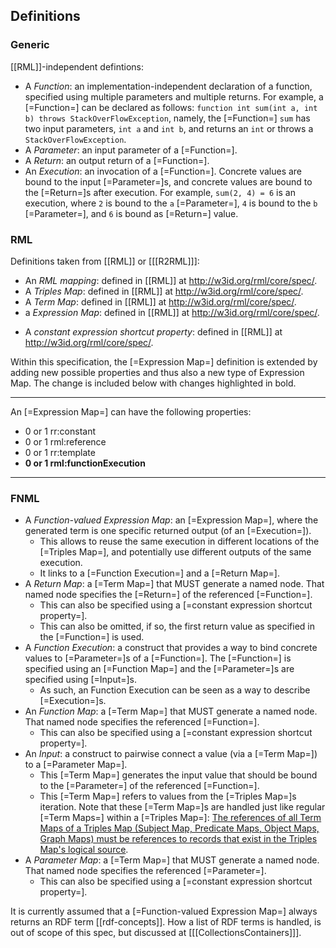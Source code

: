 ## Definitions

<!-- - <dfn>FnO</dfn>: the Function Ontology. Describes implementation-independent functions' inputs and outputs, and execution descriptions. -->
<!-- - <dfn>RML</dfn>: RDF Mapping Language. Describes schema transformations from heterogeneous data sources to RDF. -->
<!-- - <dfn>FNML</dfn>: describes how to integrate data transformations in schema transformations using <a>FnO</a> in <a>RML</a>. -->

### Generic

[[RML]]-independent defintions:

- A <dfn>Function</dfn>: an implementation-independent declaration of a function,
  specified using multiple parameters and multiple returns.
  For example, a [=Function=] can be declared as follows: `function int sum(int a, int b) throws StackOverFlowException`, namely,
  the [=Function=] `sum` has two input parameters, `int a` and `int b`, and returns an `int` or throws a `StackOverFlowException`.
- A <dfn>Parameter</dfn>: an input parameter of a [=Function=].
- A <dfn>Return</dfn>: an output return of a [=Function=].
- An <dfn>Execution</dfn>: an invocation of a [=Function=].
  Concrete values are bound to the input [=Parameter=]s,
  and concrete values are bound to the [=Return=]s after execution.
  For example, `sum(2, 4) = 6` is an execution,
  where `2` is bound to the `a` [=Parameter=], `4` is bound to the `b` [=Parameter=], and `6` is bound as [=Return=] value.

### RML

Definitions taken from [[RML]] or [[[R2RML]]]:

- An <dfn>RML mapping</dfn>: defined in [[RML]] at <http://w3id.org/rml/core/spec/>.
- A <dfn>Triples Map</dfn>: defined in [[RML]] at <http://w3id.org/rml/core/spec/>.
- A <dfn>Term Map</dfn>: defined in [[RML]] at <http://w3id.org/rml/core/spec/>.
- a <dfn>Expression Map</dfn>: defined in [[RML]] at <http://w3id.org/rml/core/spec/>.
<!-- - An <dfn>RML processor</dfn> is a tool that interprets the <a>RML mapping</a> and executes its rules to generate RDF triples. -->
- A <dfn>constant expression shortcut property</dfn>: defined in [[RML]] at <http://w3id.org/rml/core/spec/>.

Within this specification, the [=Expression Map=] definition is extended by adding new possible properties and thus also a new type of Expression Map.
The change is included below with changes highlighted in bold.

---

An [=Expression Map=] can have the following properties:

- 0 or 1 rr:constant
- 0 or 1 rml:reference
- 0 or 1 rr:template
- **0 or 1 rml:functionExecution**

---

### FNML

- A <dfn>Function-valued Expression Map</dfn>: an [=Expression Map=], where the generated term is one specific returned output (of an [=Execution=]).
  - This allows to reuse the same execution in different locations of the [=Triples Map=], and potentially use different outputs of the same execution.
  - It links to a [=Function Execution=] and a [=Return Map=].
- A <dfn>Return Map</dfn>: a [=Term Map=] that MUST generate a named node. That named node specifies the [=Return=] of the referenced [=Function=].
  - This can also be specified using a [=constant expression shortcut property=].
  - This can also be omitted, if so, the first return value as specified in the [=Function=] is used.
- A <dfn>Function Execution</dfn>: a construct that provides a way to bind concrete values to [=Parameter=]s of a [=Function=].
  The [=Function=] is specified using an [=Function Map=] and the [=Parameter=]s are specified using [=Input=]s.
  - As such, an Function Execution can be seen as a way to describe [=Execution=]s.
- An <dfn>Function Map</dfn>: a [=Term Map=] that MUST generate a named node. That named node specifies the referenced [=Function=].
  - This can also be specified using a [=constant expression shortcut property=].
- An <dfn>Input</dfn>: a construct to pairwise connect a value (via a [=Term Map=]) to a [=Parameter Map=].
  - This [=Term Map=] generates the input value that should be bound to the [=Parameter=] of the referenced [=Function=].
  - This [=Term Map=] refers to values from the [=Triples Map=]s iteration.
    Note that these [=Term Map=]s are handled just like regular [=Term Maps=] within a [=Triples Map=]:
    [The references of all Term Maps of a Triples Map (Subject Map, Predicate Maps, Object Maps, Graph Maps) must be references to records that exist in the Triples Map's logical source](http://w3id.org/rml/core/spec/).
- A <dfn>Parameter Map</dfn>: a [=Term Map=] that MUST generate a named node. That named node specifies the referenced [=Parameter=].
  - This can also be specified using a [=constant expression shortcut property=].

<p class="note" data-format="markdown">
It is currently assumed that a [=Function-valued Expression Map=] always returns an RDF term [[rdf-concepts]].
How a list of RDF terms is handled, is out of scope of this spec, but discussed at [[[CollectionsContainers]]].
</p>

